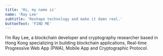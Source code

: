 ```yaml
---
title: 'Hi, my name is'
name: 'Ray Lee'
subtitle: 'Reshape technology and make it damn real.'
buttonText: 'FIND ME'
---
```


I’m Ray Lee, a blockchain developer and cryptography researcher based in Hong Kong specializing in building blockchain applications, Real-time Progressive Web App (PWA), Mobile App and Cryptographic Protocol.
